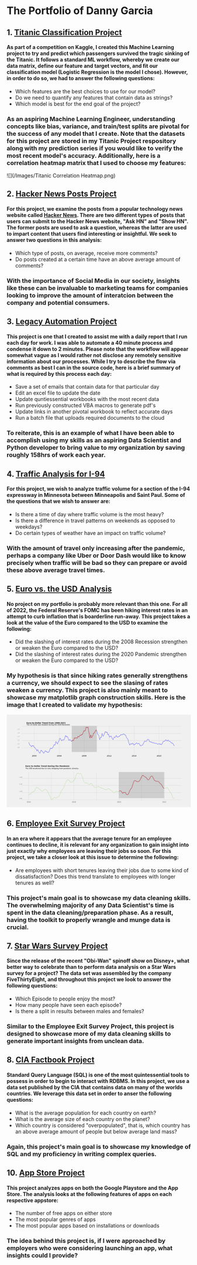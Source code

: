 # The Portfolio of Danny Garcia

## 1. [Titanic Classification Project](https://github.com/musicmaster81/Titanic_ML_Project/blob/main/Titanic%20Project.py)
#### As part of a competition on Kaggle, I created this Machine Learning project to try and predict which passengers survived the tragic sinking of the Titanic. It follows a standard ML workflow, whereby we create our data matrix, define our feature and target vectors, and fit our classification model (Logistic Regression is the model I chose). However, in order to do so, we had to answer the following questions:
- Which features are the best choices to use for our model?
- Do we need to quantify any features that contain data as strings?
- Which model is best for the end goal of the project?

### As an aspiring Machine Learning Engineer, understanding concepts like bias, variance, and train/test splits are pivotal for the success of any model that I create. Note that the datasets for this project are stored in my Titanic Project respository along with my prediction series if you would like to verify the most recent model's accuracy. Additionally, here is a correlation heatmap matrix that I used to choose my features:
![](/Images/Titanic Correlation Heatmap.png)

## 2. [Hacker News Posts Project](https://github.com/musicmaster81/Hacker_News_Project/blob/main/Hacker%20News%20Post%20Project.py)
#### For this project, we examine the posts from a popular technology news website called [Hacker News](https://news.ycombinator.com/). There are two different types of posts that users can submit to the Hacker News website, "Ask HN" and "Show HN". The former posts are used to ask a question, whereas the latter are used to impart content that users find interesting or insightful. We seek to answer two questions in this analysis:
- Which type of posts, on average, receive more comments?
- Do posts created at a certain time have an above average amount of comments?

### With the importance of Social Media in our society, insights like these can be invaluable to marketing teams for companies looking to improve the amount of interatcion between the company and potential consumers. 

## 3. [Legacy Automation Project](https://github.com/musicmaster81/Legacy_Automation_Project/blob/main/Legacy%20Automation%20Project.py)
#### This project is one that I created to assist me with a daily report that I run each day for work. I was able to automate a 40 minute process and condense it down to 2 minutes. Please note that the workflow will appear somewhat vague as I would rather not disclose any remotely sensitive information about our processes. While I try to describe the flow via comments as best I can in the source code, here is a brief summary of what is required by this process each day:
- Save a set of emails that contain data for that particular day
- Edit an excel file to update the date
- Update quntiessential workbooks with the most recent data
- Run previously constructed VBA macros to generate pdf's
- Update links in another pivotal workbook to reflect accurate days
- Run a batch file that uploads required documents to the cloud

### To reiterate, this is an example of what I have been able to accomplish using my skills as an aspiring Data Scientist and Python developer to bring value to my organization by saving roughly 158hrs of work each year. 

## 4. [Traffic Analysis for I-94](https://github.com/musicmaster81/Traffic_Indicators_Project/blob/main/Traffic%20Indicators%20Project.py)
#### For this project, we wish to analyze traffic volume for a section of the I-94 expressway in Minnesota between Minneapolis and Saint Paul. Some of the questions that we wish to answer are:
- Is there a time of day where traffic volume is the most heavy?
- Is there a difference in travel patterns on weekends as opposed to weekdays?
- Do certain types of weather have an impact on traffic volume?

### With the amount of travel only increasing after the pandemic, perhaps a company like Uber or Door Dash would like to know precisely when traffic will be bad so they can prepare or avoid these above average travel times. 

## 5. [Euro vs. the USD Analysis](https://github.com/musicmaster81/EURO_vs_USD_Project/blob/main/Exchange%20Rates%20Project.py)
#### No project on my portfolio is probably more relevant than this one. For all of 2022, the Federal Reserve's FOMC has been hiking interest rates in an attempt to curb inflation that is boarderline run-away. This project takes a look at the value of the Euro compared to the USD to examine the following:
- Did the slashing of interest rates during the 2008 Recession strengthen or weaken the Euro compared to the USD?
- Did the slashing of interest rates during the 2020 Pandemic strengthen or weaken the Euro compared to the USD?

### My hypothesis is that since hiking rates generally strengthens a currency, we should expect to see the slasing of rates weaken a currency. This project is also mainly meant to showcase my matplotlib graph construction skills. Here is the image that I created to validate my hypothesis:

![](/Images/EUR_USD_Graph.png)

## 6. [Employee Exit Survey Project](https://github.com/musicmaster81/Employee_Exit_Project/blob/main/Exit%20Survey%20Project.ipynb)
#### In an era where it appears that the average tenure for an employee continues to decline, it is relevant for any organization to gain insight into just exactly why employees are leaving their jobs so soon. For this project, we take a closer look at this issue to determine the following:
- Are employees with short tenures leaving their jobs due to some kind of dissatisfaction? Does this trend translate to employees with longer tenures as well?

### This project's main goal is to showcase my data cleaning skills. The overwhelming majority of any Data Scientist's time is spent in the data cleaning/preparation phase. As a result, having the toolkit to properly wrangle and munge data is crucial. 

## 7. [Star Wars Survey Project](https://github.com/musicmaster81/Star_Wars_Survey_Project/blob/main/Star_Wars_Survey_Project.ipynb)
#### Since the release of the recent "Obi-Wan" spinoff show on Disney+, what better way to celebrate than to perform data analysis on a Star Wars survey for a project? The data set was assembled by the company FiveThirtyEight, and throughout this project we look to answer the following questions:
- Which Episode to people enjoy the most?
- How many people have seen each episode?
- Is there a split in results between males and females?

### Similar to the Employee Exit Survey Project, this project is designed to showcase more of my data cleaning skills to generate important insights from unclean data. 

## 8. [CIA Factbook Project](https://github.com/musicmaster81/CIA_Factbook_Project/blob/main/CIA%20SQL%20Project.ipynb)
#### Standard Query Language (SQL) is one of the most quintessential tools to possess in order to begin to interact with RDBMS. In this project, we use a data set published by the CIA that contains data on many of the worlds countries. We leverage this data set in order to anser the following questions:
- What is the average population for each country on earth?
- What is the average size of each country on the planet?
- Which country is considered "overpopulated", that is, which country has an above average amount of people but below average land mass?

### Again, this project's main goal is to showcase my knowledge of SQL and my proficiency in writing complex queries.

## 10. [App Store Project](https://github.com/musicmaster81/App_Store_Project/blob/main/App%20Store%20Project.py)
#### This project analyzes apps on both the Google Playstore and the App Store. The analysis looks at the following features of apps on each respective appstore:
- The number of free apps on either store
- The most popular genres of apps
- The most popular apps based on installations or downloads

### The idea behind this project is, if I were approached by employers who were considering launching an app, what insights could I provide?
